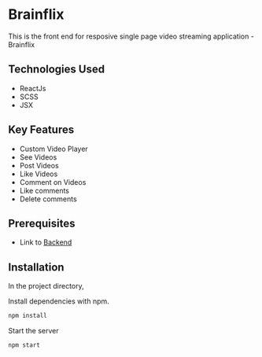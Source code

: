 # Brainflix

This is the front end for resposive single page video streaming application - Brainflix

## Technologies Used

- ReactJs
- SCSS
- JSX

## Key Features

- Custom Video Player
- See Videos
- Post Videos
- Like Videos
- Comment on Videos
- Like comments
- Delete comments

## Prerequisites

- Link to [Backend](https://github.com/sharma1022/sam-sharma-brainflix-api.git)

## Installation

In the project directory,

Install dependencies with npm.

```bash
npm install
```

Start the server

```bash
npm start
```

